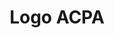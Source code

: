 ---
title: Logo ACPA
isPublic_b: true
published: true

file:
  src: /assets/site/images/logo-ACPA.png
  type: image/png
alt_txt: 'Logo ACPA'

---